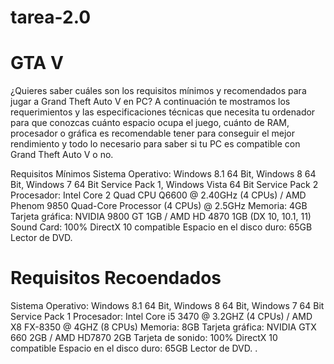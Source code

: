 # tarea-2.0
# GTA V
¿Quieres saber cuáles son los requisitos mínimos y recomendados para jugar a Grand Theft Auto V en PC? A continuación te mostramos los requerimientos y las especificaciones técnicas que necesita tu ordenador para que conozcas cuánto espacio ocupa el juego, cuánto de RAM, procesador o gráfica es recomendable tener para conseguir el mejor rendimiento y todo lo necesario para saber si tu PC es compatible con Grand Theft Auto V o no.

Requisitos Mínimos
Sistema Operativo: Windows 8.1 64 Bit, Windows 8 64 Bit, Windows 7 64 Bit Service Pack 1, Windows Vista 64 Bit Service Pack 2
Procesador: Intel Core 2 Quad CPU Q6600 @ 2.40GHz (4 CPUs) / AMD Phenom 9850 Quad-Core Processor (4 CPUs) @ 2.5GHz
Memoria: 4GB
Tarjeta gráfica: NVIDIA 9800 GT 1GB / AMD HD 4870 1GB (DX 10, 10.1, 11)
Sound Card: 100% DirectX 10 compatible
Espacio en el disco duro: 65GB
Lector de DVD.

# Requisitos Recoendados 
Sistema Operativo: Windows 8.1 64 Bit, Windows 8 64 Bit, Windows 7 64 Bit Service Pack 1
Procesador: Intel Core i5 3470 @ 3.2GHZ (4 CPUs) / AMD X8 FX-8350 @ 4GHZ (8 CPUs)
Memoria: 8GB
Tarjeta gráfica: NVIDIA GTX 660 2GB / AMD HD7870 2GB
Tarjeta de sonido: 100% DirectX 10 compatible
Espacio en el disco duro: 65GB
Lector de DVD.
.
